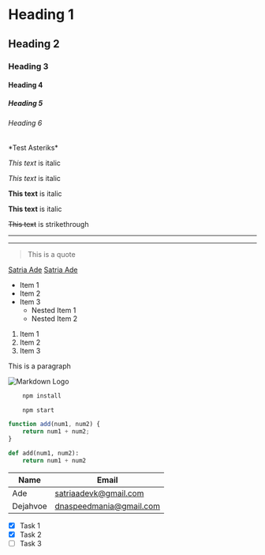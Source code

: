 <!-- Heading -->

# Heading 1

## Heading 2

### Heading 3

#### Heading 4

##### Heading 5

###### Heading 6

<!-- Canceling Format -->

\*Test Asteriks\*

<!-- Italics -->

_This text_ is italic

_This text_ is italic

<!-- Strong -->

**This text** is italic

**This text** is italic

<!-- Strikethrough -->

~~This text~~ is strikethrough

<!-- Horizontal Rule -->

---

---

<!-- Blockquote -->

> This is a quote

<!-- Links -->

[Satria Ade](https://github.com/DJahvoe)
[Satria Ade](https://github.com/DJahvoe 'This is my Github')

<!-- UL -->

- Item 1
- Item 2
- Item 3
  - Nested Item 1
  - Nested Item 2

<!-- OL -->

1. Item 1
1. Item 2
1. Item 3

<!-- Inline Code Block -->
<p>This is a paragraph</p>

<!-- Images -->

![Markdown Logo](https://markdown-here.com/img/icon256.png)

<!-- Github Markdown -->

<!-- Code Blocks -->

```bash
    npm install

    npm start
```

```javascript
function add(num1, num2) {
	return num1 + num2;
}
```

```python
def add(num1, num2):
	return num1 + num2
```

<!-- Tables -->

| Name     | Email                   |
| -------- | ----------------------- |
| Ade      | satriaadevk@gmail.com   |
| Dejahvoe | dnaspeedmania@gmail.com |

<!-- Task Lists -->
* [x] Task 1
* [x] Task 2
* [ ] Task 3